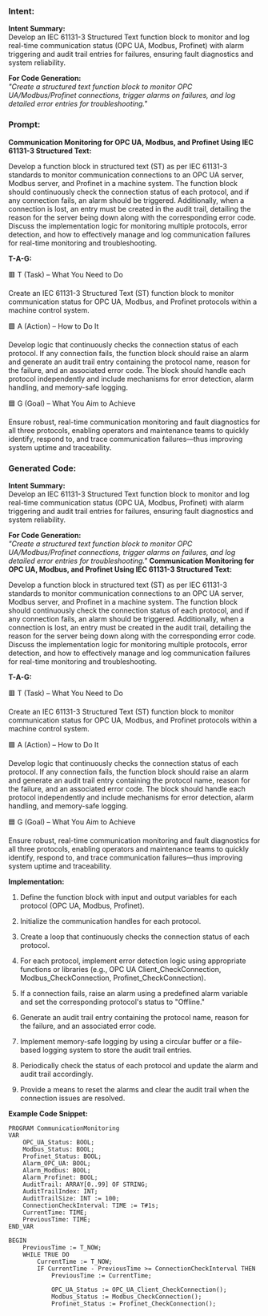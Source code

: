### Intent:
**Intent Summary:**  
Develop an IEC 61131-3 Structured Text function block to monitor and log real-time communication status (OPC UA, Modbus, Profinet) with alarm triggering and audit trail entries for failures, ensuring fault diagnostics and system reliability.  

**For Code Generation:**  
*"Create a structured text function block to monitor OPC UA/Modbus/Profinet connections, trigger alarms on failures, and log detailed error entries for troubleshooting."*

### Prompt:
**Communication Monitoring for OPC UA, Modbus, and Profinet Using IEC 61131-3 Structured Text:**

Develop a function block in structured text (ST) as per IEC 61131-3 standards to monitor communication connections to an OPC UA server, Modbus server, and Profinet in a machine system. The function block should continuously check the connection status of each protocol, and if any connection fails, an alarm should be triggered. Additionally, when a connection is lost, an entry must be created in the audit trail, detailing the reason for the server being down along with the corresponding error code. Discuss the implementation logic for monitoring multiple protocols, error detection, and how to effectively manage and log communication failures for real-time monitoring and troubleshooting.

**T-A-G:**

🟥 T (Task) – What You Need to Do

Create an IEC 61131-3 Structured Text (ST) function block to monitor communication status for OPC UA, Modbus, and Profinet protocols within a machine control system.

🟩 A (Action) – How to Do It

Develop logic that continuously checks the connection status of each protocol. If any connection fails, the function block should raise an alarm and generate an audit trail entry containing the protocol name, reason for the failure, and an associated error code. The block should handle each protocol independently and include mechanisms for error detection, alarm handling, and memory-safe logging.

🟦 G (Goal) – What You Aim to Achieve

Ensure robust, real-time communication monitoring and fault diagnostics for all three protocols, enabling operators and maintenance teams to quickly identify, respond to, and trace communication failures—thus improving system uptime and traceability.

### Generated Code:
**Intent Summary:**  
Develop an IEC 61131-3 Structured Text function block to monitor and log real-time communication status (OPC UA, Modbus, Profinet) with alarm triggering and audit trail entries for failures, ensuring fault diagnostics and system reliability.  

**For Code Generation:**  
*"Create a structured text function block to monitor OPC UA/Modbus/Profinet connections, trigger alarms on failures, and log detailed error entries for troubleshooting."*
**Communication Monitoring for OPC UA, Modbus, and Profinet Using IEC 61131-3 Structured Text:**

Develop a function block in structured text (ST) as per IEC 61131-3 standards to monitor communication connections to an OPC UA server, Modbus server, and Profinet in a machine system. The function block should continuously check the connection status of each protocol, and if any connection fails, an alarm should be triggered. Additionally, when a connection is lost, an entry must be created in the audit trail, detailing the reason for the server being down along with the corresponding error code. Discuss the implementation logic for monitoring multiple protocols, error detection, and how to effectively manage and log communication failures for real-time monitoring and troubleshooting.

**T-A-G:**

🟥 T (Task) – What You Need to Do

Create an IEC 61131-3 Structured Text (ST) function block to monitor communication status for OPC UA, Modbus, and Profinet protocols within a machine control system.

🟩 A (Action) – How to Do It

Develop logic that continuously checks the connection status of each protocol. If any connection fails, the function block should raise an alarm and generate an audit trail entry containing the protocol name, reason for the failure, and an associated error code. The block should handle each protocol independently and include mechanisms for error detection, alarm handling, and memory-safe logging.

🟦 G (Goal) – What You Aim to Achieve

Ensure robust, real-time communication monitoring and fault diagnostics for all three protocols, enabling operators and maintenance teams to quickly identify, respond to, and trace communication failures—thus improving system uptime and traceability.

**Implementation:**

1. Define the function block with input and output variables for each protocol (OPC UA, Modbus, Profinet).

2. Initialize the communication handles for each protocol.

3. Create a loop that continuously checks the connection status of each protocol.

4. For each protocol, implement error detection logic using appropriate functions or libraries (e.g., OPC UA Client_CheckConnection, Modbus_CheckConnection, Profinet_CheckConnection).

5. If a connection fails, raise an alarm using a predefined alarm variable and set the corresponding protocol's status to "Offline."

6. Generate an audit trail entry containing the protocol name, reason for the failure, and an associated error code.

7. Implement memory-safe logging by using a circular buffer or a file-based logging system to store the audit trail entries.

8. Periodically check the status of each protocol and update the alarm and audit trail accordingly.

9. Provide a means to reset the alarms and clear the audit trail when the connection issues are resolved.

**Example Code Snippet:**

```st
PROGRAM CommunicationMonitoring
VAR
    OPC_UA_Status: BOOL;
    Modbus_Status: BOOL;
    Profinet_Status: BOOL;
    Alarm_OPC_UA: BOOL;
    Alarm_Modbus: BOOL;
    Alarm_Profinet: BOOL;
    AuditTrail: ARRAY[0..99] OF STRING;
    AuditTrailIndex: INT;
    AuditTrailSize: INT := 100;
    ConnectionCheckInterval: TIME := T#1s;
    CurrentTime: TIME;
    PreviousTime: TIME;
END_VAR

BEGIN
    PreviousTime := T_NOW;
    WHILE TRUE DO
        CurrentTime := T_NOW;
        IF CurrentTime - PreviousTime >= ConnectionCheckInterval THEN
            PreviousTime := CurrentTime;

            OPC_UA_Status := OPC_UA_Client_CheckConnection();
            Modbus_Status := Modbus_CheckConnection();
            Profinet_Status := Profinet_CheckConnection();
